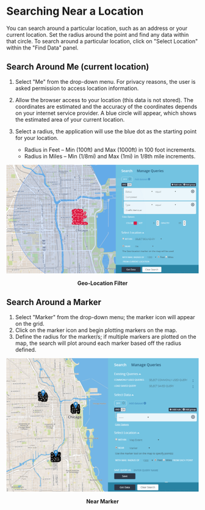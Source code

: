 # Searching Near a Location
You can search around a particular location, such as an address or your current location. Set the radius around the point and find any data within that circle. To search around a particular location, click on "Select Location" within the "Find Data" panel.

## Search Around Me (current location)
 1. Select "Me" from the drop-down menu. For privacy reasons, the user is asked permission to access location information.

 2. Allow the browser access to your location (this data is not stored). The coordinates are estimated and the accuracy of the coordinates depends on your internet service provider. A blue circle will appear, which shows the estimated area of your current location.


 3. Select a radius, the application will use the blue dot as the starting point for your location.
    - Radius in Feet – Min (100ft) and Max (1000ft) in 100 foot increments.
    - Radius in Miles – Min (1/8mi) and Max (1mi) in 1/8th mile increments.

![](../media/me.jpg)
<p align="center"><b>Geo-Location Filter</b></p>

## Search Around a Marker

  1. Select "Marker" from the drop-down menu; the marker icon will appear on the grid.
  2. Click on the marker icon and begin plotting markers on the map.
  3. Define the radius for the marker/s; if multiple markers are plotted on the map, the search will plot around each marker based off the radius defined.

![](../media/marker.jpg)
<p align="center"><b>Near Marker</b></p>
